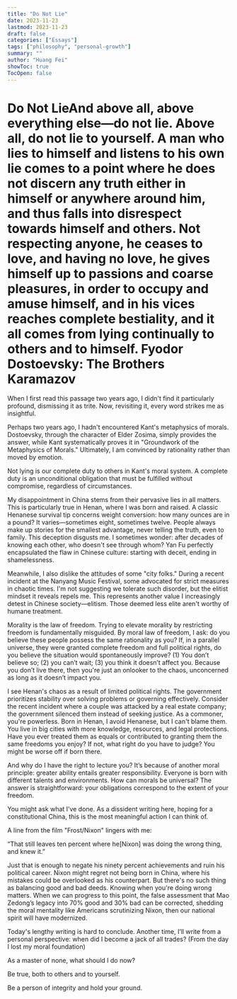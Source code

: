 ```yaml
---
title: "Do Not Lie"
date: 2023-11-23
lastmod: 2023-11-23
draft: false
categories: ["Essays"]
tags: ["philosophy", "personal-growth"]
summary: ""
author: "Huang Fei"
showToc: true
TocOpen: false
---
```


# Do Not LieAnd above all, above everything else—do not lie. Above all, do not lie to yourself. A man who lies to himself and listens to his own lie comes to a point where he does not discern any truth either in himself or anywhere around him, and thus falls into disrespect towards himself and others. Not respecting anyone, he ceases to love, and having no love, he gives himself up to passions and coarse pleasures, in order to occupy and amuse himself, and in his vices reaches complete bestiality, and it all comes from lying continually to others and to himself. Fyodor Dostoevsky: The Brothers Karamazov

When I first read this passage two years ago, I didn't find it particularly profound, dismissing it as trite. Now, revisiting it, every word strikes me as insightful.

Perhaps two years ago, I hadn't encountered Kant's metaphysics of morals. Dostoevsky, through the character of Elder Zosima, simply provides the answer, while Kant systematically proves it in "Groundwork of the Metaphysics of Morals." Ultimately, I am convinced by rationality rather than moved by emotion.

Not lying is our complete duty to others in Kant's moral system. A complete duty is an unconditional obligation that must be fulfilled without compromise, regardless of circumstances.

My disappointment in China stems from their pervasive lies in all matters. This is particularly true in Henan, where I was born and raised. A classic Henanese survival tip concerns weight conversion: how many ounces are in a pound? It varies—sometimes eight, sometimes twelve. People always make up stories for the smallest advantage, never telling the truth, even to family. This deception disgusts me. I sometimes wonder: after decades of knowing each other, who doesn't see through whom? Yan Fu perfectly encapsulated the flaw in Chinese culture: starting with deceit, ending in shamelessness.

Meanwhile, I also dislike the attitudes of some "city folks." During a recent incident at the Nanyang Music Festival, some advocated for strict measures in chaotic times. I'm not suggesting we tolerate such disorder, but the elitist mindset it reveals repels me. This represents another value I increasingly detest in Chinese society—elitism. Those deemed less elite aren't worthy of humane treatment.

Morality is the law of freedom. Trying to elevate morality by restricting freedom is fundamentally misguided. By moral law of freedom, I ask: do you believe these people possess the same rationality as you? If, in a parallel universe, they were granted complete freedom and full political rights, do you believe the situation would spontaneously improve? (1) You don’t believe so; (2) you can’t wait; (3) you think it doesn’t affect you. Because you don’t live there, then you're just an onlooker to the chaos, unconcerned as long as it doesn’t impact you.

I see Henan's chaos as a result of limited political rights. The government prioritizes stability over solving problems or governing effectively. Consider the recent incident where a couple was attacked by a real estate company; the government silenced them instead of seeking justice. As a commoner, you're powerless. Born in Henan, I avoid Henanese, but I can't blame them. You live in big cities with more knowledge, resources, and legal protections. Have you ever treated them as equals or contributed to granting them the same freedoms you enjoy? If not, what right do you have to judge? You might be worse off if born there.

And why do I have the right to lecture you? It’s because of another moral principle: greater ability entails greater responsibility. Everyone is born with different talents and environments. How can morals be universal? The answer is straightforward: your obligations correspond to the extent of your freedom.

You might ask what I’ve done. As a dissident writing here, hoping for a constitutional China, this is the most meaningful action I can think of.

A line from the film "Frost/Nixon" lingers with me:

“That still leaves ten percent where he[Nixon] was doing the wrong thing, and knew it.”

Just that is enough to negate his ninety percent achievements and ruin his political career. Nixon might regret not being born in China, where his mistakes could be overlooked as his counterpart. But there's no such thing as balancing good and bad deeds. Knowing when you're doing wrong matters. When we can progress to this point, the false assessment that Mao Zedong’s legacy into 70% good and 30% bad can be corrected, shedding the moral mentality like Americans scrutinizing Nixon, then our national spirit will have modernized.

Today's lengthy writing is hard to conclude. Another time, I’ll write from a personal perspective: when did I become a jack of all trades? (From the day I lost my moral foundation)

As a master of none, what should I do now?

Be true, both to others and to yourself.

Be a person of integrity and hold your ground.
